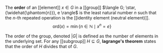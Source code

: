 
The **order** of an [[element]] $x \in G$ in a [[group]] $\langle G; \star, {\widehat{\phantom{n}}}, e \rangle$ is the least natural number $n$ such that the $n$-th repeated operation is the [[identity element (neutral element)]].
$$
\mathrm{ord}(x) = \min\{ n \in \mathbb{N} \mid x^{n} = e \}
$$

The order of the group, denoted $|G|$ is defined as the number of elements in the underlying set. For any [[subgroup]] $H \subseteq G$, **lagrange's theorem** states that the order of $H$ divides that of $G$.

